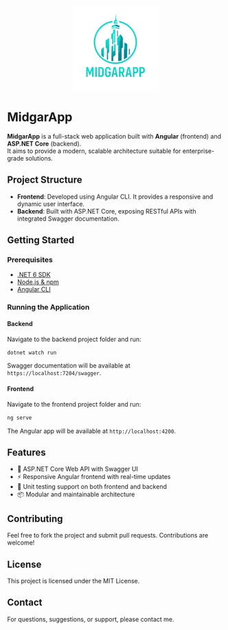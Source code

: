 <p align="center">
  <img src="images/logo.png" alt="MidgarApp Logo" width="200"/>
</p>

# MidgarApp

**MidgarApp** is a full-stack web application built with **Angular** (frontend) and **ASP.NET Core** (backend).  
It aims to provide a modern, scalable architecture suitable for enterprise-grade solutions.

## Project Structure

- **Frontend**: Developed using Angular CLI. It provides a responsive and dynamic user interface.
- **Backend**: Built with ASP.NET Core, exposing RESTful APIs with integrated Swagger documentation.

## Getting Started

### Prerequisites

- [.NET 6 SDK](https://dotnet.microsoft.com/en-us/download)
- [Node.js & npm](https://nodejs.org/)
- [Angular CLI](https://angular.io/cli)

### Running the Application

#### Backend

Navigate to the backend project folder and run:

```bash
dotnet watch run
```

Swagger documentation will be available at `https://localhost:7204/swagger`.

#### Frontend

Navigate to the frontend project folder and run:

```bash
ng serve
```

The Angular app will be available at `http://localhost:4200`.

## Features

- 🔧 ASP.NET Core Web API with Swagger UI
- ⚡ Responsive Angular frontend with real-time updates
- 🧪 Unit testing support on both frontend and backend
- 📦 Modular and maintainable architecture

## Contributing

Feel free to fork the project and submit pull requests. Contributions are welcome!

## License

This project is licensed under the MIT License.

## Contact

For questions, suggestions, or support, please contact me.
